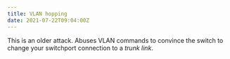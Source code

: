 ```yaml
---
title: VLAN hopping
date: 2021-07-22T09:04:00Z
---
```


This is an older attack. Abuses VLAN commands to convince the switch to change
your switchport connection to a _trunk link_.
